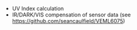   - UV Index calculation
  - IR/DARK/VIS compensation of sensor data (see https://github.com/seancaulfield/VEML6075)
